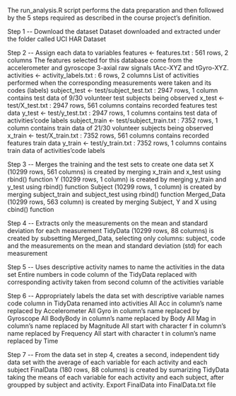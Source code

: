 The run_analysis.R script performs the data preparation and then followed by the 5 steps required as described in the course project’s definition.

Step 1 -- Download the dataset
    Dataset downloaded and extracted under the folder called UCI HAR Dataset

Step 2 -- Assign each data to variables
    features <- features.txt : 561 rows, 2 columns
    The features selected for this database come from the accelerometer and gyroscope   3-axial raw signals tAcc-XYZ and tGyro-XYZ.
    activities <- activity_labels.txt : 6 rows, 2 columns
    List of activities performed when the corresponding measurements were taken and its codes (labels)
    subject_test <- test/subject_test.txt : 2947 rows, 1 column
    contains test data of 9/30 volunteer test subjects being observed
    x_test <- test/X_test.txt : 2947 rows, 561 columns
    contains recorded features test data
    y_test <- test/y_test.txt : 2947 rows, 1 columns
    contains test data of activities’code labels
    subject_train <- test/subject_train.txt : 7352 rows, 1 column
    contains train data of 21/30 volunteer subjects being observed
    x_train <- test/X_train.txt : 7352 rows, 561 columns
    contains recorded features train data
    y_train <- test/y_train.txt : 7352 rows, 1 columns
    contains train data of activities’code labels

Step 3 -- Merges the training and the test sets to create one data set
      X (10299 rows, 561 columns) is created by merging x_train and x_test using rbind()          function
      Y (10299 rows, 1 column) is created by merging y_train and y_test using rbind()             function
      Subject (10299 rows, 1 column) is created by merging subject_train and subject_test         using rbind() function
      Merged_Data (10299 rows, 563 column) is created by merging Subject, Y and X using           cbind() function

Step 4 -- Extracts only the measurements on the mean and standard deviation for each measurement
    TidyData (10299 rows, 88 columns) is created by subsetting Merged_Data, selecting only      columns: subject, code and the measurements on the mean and standard deviation (std) for     each measurement

Step 5 -- Uses descriptive activity names to name the activities in the data set
    Entire numbers in code column of the TidyData replaced with corresponding activity taken     from second column of the activities variable

Step 6 -- Appropriately labels the data set with descriptive variable names
    code column in TidyData renamed into activities
    All Acc in column’s name replaced by Accelerometer
    All Gyro in column’s name replaced by Gyroscope
    All BodyBody in column’s name replaced by Body
    All Mag in column’s name replaced by Magnitude
    All start with character f in column’s name replaced by Frequency
    All start with character t in column’s name replaced by Time

Step 7 -- From the data set in step 4, creates a second, independent tidy data set with the average of each variable for each activity and each subject
    FinalData (180 rows, 88 columns) is created by sumarizing TidyData taking the means of      each variable for each activity and each subject, after groupped by subject and             activity.
    Export FinalData into FinalData.txt file